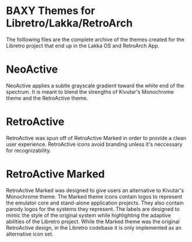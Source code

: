# BAXY Themes for Libretro/Lakka/RetroArch
The folllowing files are the complete archive of the themes created for the Libretro project that end up in the Lakka OS and RetroArch App.
# NeoActive
NeoActive applies a subtle grayscale gradient toward the white end of the spectrum.  It is meant to blend the strengths of Kivutar's Monochrome theme and the RetroActive theme. 
# RetroActive
RetroActive was spun off of RetroActive Marked in order to provide a clean user experience. RetroActive icons avoid branding unless it's neccessary for recognizability.
# RetroActive Marked
RetroActive Marked was designed to give users an alternative to Kivutar's Monochrome theme. The Marked theme icons contain logos to represent the emulator core and stand-alone application projects. They also contain parody logos for the systems they represent. The labels are designed to mimic the style of the original system while highlighting the adaptive abilities of the Libretro project.  While the Marked theme was the original RetroActive design, in the Libretro codebase it is only implemented as an alternative icon set.
